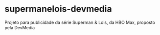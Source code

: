 # supermanelois-devmedia
Projeto para publicidade da série Superman &amp; Lois, da HBO Max, proposto pela DevMedia
